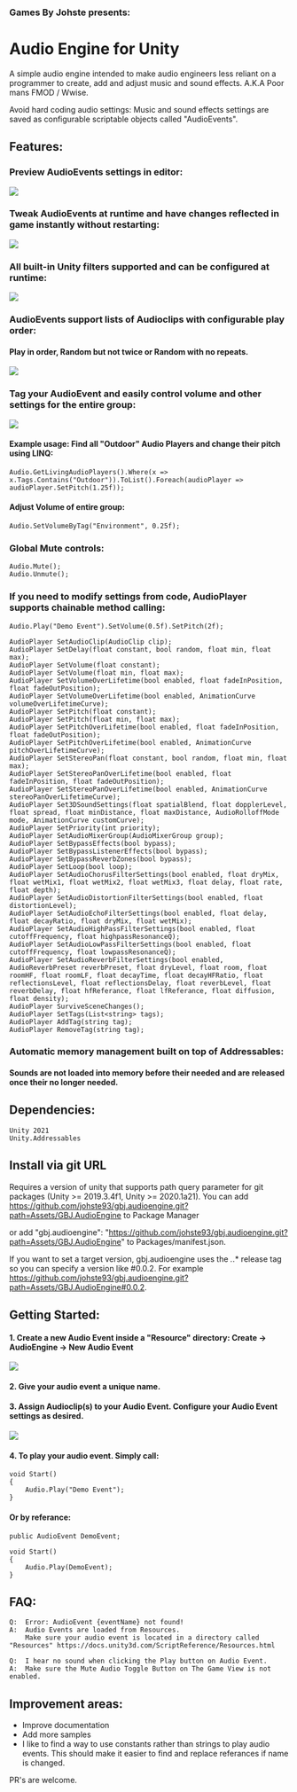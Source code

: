 ### Games By Johste presents: 
# Audio Engine for Unity

A simple audio engine intended to make audio engineers less reliant on a programmer to create, add and adjust music and sound effects. A.K.A Poor mans FMOD / Wwise.

Avoid hard coding audio settings: Music and sound effects settings are saved as configurable scriptable objects called "AudioEvents".

## Features:


### Preview AudioEvents settings in editor:

<img src="DOC/fig4.png">


### Tweak AudioEvents at runtime and have changes reflected in game instantly without restarting:

<img src="DOC/fig7.png">

### All built-in Unity filters supported and can be configured at runtime:

<img src="DOC/fig6.png">


### AudioEvents support lists of Audioclips with configurable play order:

#### Play in order, Random but not twice or Random with no repeats.

<img src="DOC/fig5.png">


### Tag your AudioEvent and easily control volume and other settings for the entire group:

<img src="DOC/fig8.png">

#### Example usage: Find all "Outdoor" Audio Players and change their pitch using LINQ:
```
Audio.GetLivingAudioPlayers().Where(x => x.Tags.Contains("Outdoor")).ToList().Foreach(audioPlayer => audioPlayer.SetPitch(1.25f));
```

#### Adjust Volume of entire group:
```
Audio.SetVolumeByTag("Environment", 0.25f);
```

### Global Mute controls:
```
Audio.Mute();
Audio.Unmute();
```

### If you need to modify settings from code, AudioPlayer supports chainable method calling:
```
Audio.Play("Demo Event").SetVolume(0.5f).SetPitch(2f);
```
```
AudioPlayer SetAudioClip(AudioClip clip);
AudioPlayer SetDelay(float constant, bool random, float min, float max);
AudioPlayer SetVolume(float constant);
AudioPlayer SetVolume(float min, float max);
AudioPlayer SetVolumeOverLifetime(bool enabled, float fadeInPosition, float fadeOutPosition);
AudioPlayer SetVolumeOverLifetime(bool enabled, AnimationCurve volumeOverLifetimeCurve);
AudioPlayer SetPitch(float constant);
AudioPlayer SetPitch(float min, float max);
AudioPlayer SetPitchOverLifetime(bool enabled, float fadeInPosition, float fadeOutPosition);
AudioPlayer SetPitchOverLifetime(bool enabled, AnimationCurve pitchOverLifetimeCurve);
AudioPlayer SetStereoPan(float constant, bool random, float min, float max);
AudioPlayer SetStereoPanOverLifetime(bool enabled, float fadeInPosition, float fadeOutPosition);
AudioPlayer SetStereoPanOverLifetime(bool enabled, AnimationCurve stereoPanOverLifetimeCurve);
AudioPlayer Set3DSoundSettings(float spatialBlend, float dopplerLevel, float spread, float minDistance, float maxDistance, AudioRolloffMode mode, AnimationCurve customCurve);
AudioPlayer SetPriority(int priority);
AudioPlayer SetAudioMixerGroup(AudioMixerGroup group);
AudioPlayer SetBypassEffects(bool bypass);
AudioPlayer SetBypassListenerEffects(bool bypass);
AudioPlayer SetBypassReverbZones(bool bypass);
AudioPlayer SetLoop(bool loop);
AudioPlayer SetAudioChorusFilterSettings(bool enabled, float dryMix, float wetMix1, float wetMix2, float wetMix3, float delay, float rate, float depth);
AudioPlayer SetAudioDistortionFilterSettings(bool enabled, float distortionLevel);
AudioPlayer SetAudioEchoFilterSettings(bool enabled, float delay, float decayRatio, float dryMix, float wetMix);
AudioPlayer SetAudioHighPassFilterSettings(bool enabled, float cutoffFrequency, float highpassResonanceQ);
AudioPlayer SetAudioLowPassFilterSettings(bool enabled, float cutoffFrequency, float lowpassResonanceQ);
AudioPlayer SetAudioReverbFilterSettings(bool enabled, AudioReverbPreset reverbPreset, float dryLevel, float room, float roomHF, float roomLF, float decayTime, float decayHFRatio, float reflectionsLevel, float reflectionsDelay, float reverbLevel, float reverbDelay, float hfReferance, float lfReferance, float diffusion, float density);
AudioPlayer SurviveSceneChanges();
AudioPlayer SetTags(List<string> tags);
AudioPlayer AddTag(string tag);
AudioPlayer RemoveTag(string tag);
```

### Automatic memory management built on top of Addressables:

#### Sounds are not loaded into memory before their needed and are released once their no longer needed.

## Dependencies:
    Unity 2021
    Unity.Addressables

## Install via git URL

Requires a version of unity that supports path query parameter for git packages (Unity >= 2019.3.4f1, Unity >= 2020.1a21). You can add https://github.com/johste93/gbj.audioengine.git?path=Assets/GBJ.AudioEngine to Package Manager

or add "gbj.audioengine": "https://github.com/johste93/gbj.audioengine.git?path=Assets/GBJ.AudioEngine" to Packages/manifest.json.

If you want to set a target version, gbj.audioengine uses the *.*.* release tag so you can specify a version like #0.0.2. For example https://github.com/johste93/gbj.audioengine.git?path=Assets/GBJ.AudioEngine#0.0.2.

## Getting Started:

#### 1. Create a new Audio Event inside a "Resource" directory: Create -> AudioEngine -> New Audio Event

<img src="DOC/fig1.png">


#### 2. Give your audio event a unique name.


#### 3. Assign Audioclip(s) to your Audio Event. Configure your Audio Event settings as desired.

<img src="DOC/fig2.png">


#### 4. To play your audio event. Simply call:
```
void Start()
{
    Audio.Play("Demo Event");
}
```

#### Or by referance:

```
public AudioEvent DemoEvent;

void Start()
{
    Audio.Play(DemoEvent);
}
```


## FAQ:

```
Q:  Error: AudioEvent {eventName} not found!
A:  Audio Events are loaded from Resources. 
    Make sure your audio event is located in a directory called "Resources" https://docs.unity3d.com/ScriptReference/Resources.html
```

```
Q:  I hear no sound when clicking the Play button on Audio Event.
A:  Make sure the Mute Audio Toggle Button on The Game View is not enabled.
```


## Improvement areas:

* Improve documentation
* Add more samples
* I like to find a way to use constants rather than strings to play audio events. This should make it easier to find and replace referances if name is changed.

PR's are welcome.
